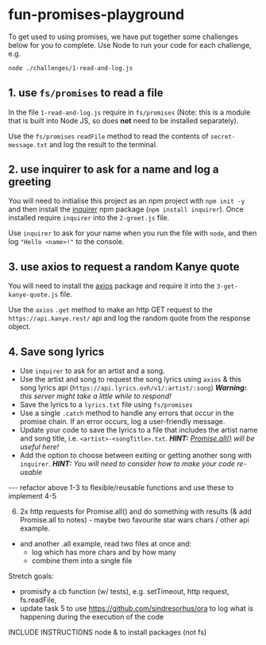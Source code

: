 # fun-promises-playground

To get used to using promises, we have put together some challenges below for you to complete. Use Node to run your code for each challenge, e.g.

```bash
node ./challenges/1-read-and-log.js
```

## 1. use `fs/promises` to read a file

In the file `1-read-and-log.js` require in `fs/promises` (Note: this is a module that is built into Node JS, so does **not** need to be installed separately).

Use the `fs/promises` `readFile` method to read the contents of `secret-message.txt` and log the result to the terminal.

## 2. use inquirer to ask for a name and log a greeting

You will need to initialise this project as an npm project with `npm init -y` and then install the [inquirer](https://github.com/SBoudrias/Inquirer.js#installation) npm package (`npm install inquirer`). Once installed require `inquirer` into the `2-greet.js` file.

Use `inquirer` to ask for your name when you run the file with `node`, and then log `"Hello <name>!"` to the console.

## 3. use axios to request a random Kanye quote

You will need to install the [axios](https://github.com/axios/axios#example) package and require it into the `3-get-kanye-quote.js` file.

Use the `axios` `.get` method to make an http GET request to the `https://api.kanye.rest/` api and log the random quote from the response object.

## 4. Save song lyrics

- Use `inquirer` to ask for an artist and a song.
- Use the artist and song to request the song lyrics using `axios` & this song lyrics api (`https://api.lyrics.ovh/v1/:artist/:song`) _**Warning:** this server might take a little while to respond!_
- Save the lyrics to a `lyrics.txt` file using `fs/promises`
- Use a single `.catch` method to handle any errors that occur in the promise chain. If an error occurs, log a user-friendly message.
- Update your code to save the lyrics to a file that includes the artist name and song title, i.e. `<artist>-<songTitle>.txt`. _**HINT:** [Promise.all()](https://developer.mozilla.org/en-US/docs/Web/JavaScript/Reference/Global_Objects/Promise/all) will be useful here!_
- Add the option to choose between exiting or getting another song with `inquirer`. _**HINT:** You will need to consider how to make your code re-usable_

--- refactor above 1-3 to flexible/reusable functions and use these to implement 4-5

6. 2x http requests for Promise.all() and do something with results (& add Promise.all to notes) - maybe two favourite star wars chars / other api example.

- and another .all example, read two files at once and:
  - log which has more chars and by how many
  - combine them into a single file

Stretch goals:

- promisify a cb function (w/ tests), e.g. setTimeout, http request, fs.readFile,
- update task 5 to use https://github.com/sindresorhus/ora to log what is happening during the execution of the code

INCLUDE INSTRUCTIONS node & to install packages (not fs)

